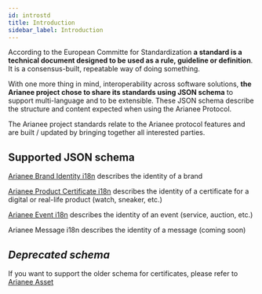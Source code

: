 ```yaml
---
id: introstd
title: Introduction
sidebar_label: Introduction
---
```


According to the European Committe for Standardization **a standard is a technical document designed to be used as a rule, guideline or definition**. It is a consensus-built, repeatable way of doing something. 

With one more thing in mind, interoperability across software solutions, **the Arianee project chose to share its standards using JSON schema** to support multi-language and to be extensible. These JSON schema describe the structure and content expected when using the Arianee Protocol. 

The Arianee project standards relate to the Arianee protocol features and are built / updated by bringing together all interested parties.

## Supported JSON schema

[Arianee Brand Identity i18n](ArianeeBrandIdentity-i18n) describes the identity of a brand

[Arianee Product Certificate i18n](ArianeeProductCertificate-i18n) describes the identity of a certificate for a digital or real-life product (watch, sneaker, etc.)

[Arianee Event i18n](ArianeeEvent-i18n) describes the identity of an event (service, auction, etc.)

Arianee Message i18n describes the identity of a message (coming soon)


## _Deprecated schema_

If you want to support the older schema for certificates, please refer to [Arianee Asset](ArianeeAsset)

